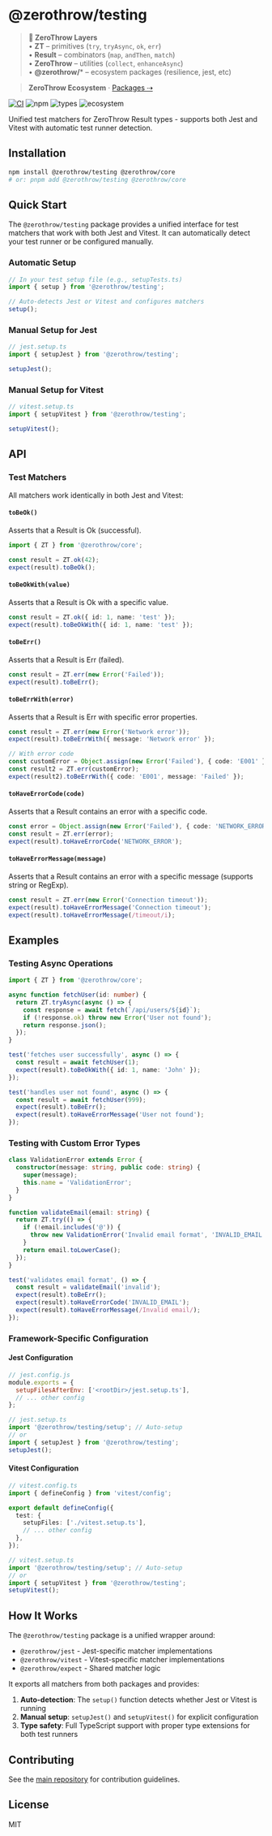 # @zerothrow/testing

> **🧠 ZeroThrow Layers**  
> • **ZT** – primitives (`try`, `tryAsync`, `ok`, `err`)  
> • **Result** – combinators (`map`, `andThen`, `match`)  
> • **ZeroThrow** – utilities (`collect`, `enhanceAsync`)  
> • **@zerothrow/*** – ecosystem packages (resilience, jest, etc)

> **ZeroThrow Ecosystem** · [Packages ⇢](https://github.com/zerothrow/zerothrow/blob/main/ECOSYSTEM.md)

[![CI](https://github.com/zerothrow/zerothrow/actions/workflows/ci.yml/badge.svg)](https://github.com/zerothrow/zerothrow/actions)
![npm](https://img.shields.io/npm/v/@zerothrow/testing)
![types](https://img.shields.io/npm/types/@zerothrow/testing)
![ecosystem](https://img.shields.io/badge/zerothrow-ecosystem-blue)

Unified test matchers for ZeroThrow Result types - supports both Jest and Vitest with automatic test runner detection.

## Installation

```bash
npm install @zerothrow/testing @zerothrow/core
# or: pnpm add @zerothrow/testing @zerothrow/core
```

## Quick Start

The `@zerothrow/testing` package provides a unified interface for test matchers that work with both Jest and Vitest. It can automatically detect your test runner or be configured manually.

### Automatic Setup

```typescript
// In your test setup file (e.g., setupTests.ts)
import { setup } from '@zerothrow/testing';

// Auto-detects Jest or Vitest and configures matchers
setup();
```

### Manual Setup for Jest

```typescript
// jest.setup.ts
import { setupJest } from '@zerothrow/testing';

setupJest();
```

### Manual Setup for Vitest

```typescript
// vitest.setup.ts
import { setupVitest } from '@zerothrow/testing';

setupVitest();
```

## API

### Test Matchers

All matchers work identically in both Jest and Vitest:

#### `toBeOk()`
Asserts that a Result is Ok (successful).

```typescript
import { ZT } from '@zerothrow/core';

const result = ZT.ok(42);
expect(result).toBeOk();
```

#### `toBeOkWith(value)`
Asserts that a Result is Ok with a specific value.

```typescript
const result = ZT.ok({ id: 1, name: 'test' });
expect(result).toBeOkWith({ id: 1, name: 'test' });
```

#### `toBeErr()`
Asserts that a Result is Err (failed).

```typescript
const result = ZT.err(new Error('Failed'));
expect(result).toBeErr();
```

#### `toBeErrWith(error)`
Asserts that a Result is Err with specific error properties.

```typescript
const result = ZT.err(new Error('Network error'));
expect(result).toBeErrWith({ message: 'Network error' });

// With error code
const customError = Object.assign(new Error('Failed'), { code: 'E001' });
const result2 = ZT.err(customError);
expect(result2).toBeErrWith({ code: 'E001', message: 'Failed' });
```

#### `toHaveErrorCode(code)`
Asserts that a Result contains an error with a specific code.

```typescript
const error = Object.assign(new Error('Failed'), { code: 'NETWORK_ERROR' });
const result = ZT.err(error);
expect(result).toHaveErrorCode('NETWORK_ERROR');
```

#### `toHaveErrorMessage(message)`
Asserts that a Result contains an error with a specific message (supports string or RegExp).

```typescript
const result = ZT.err(new Error('Connection timeout'));
expect(result).toHaveErrorMessage('Connection timeout');
expect(result).toHaveErrorMessage(/timeout/i);
```

## Examples

### Testing Async Operations

```typescript
import { ZT } from '@zerothrow/core';

async function fetchUser(id: number) {
  return ZT.tryAsync(async () => {
    const response = await fetch(`/api/users/${id}`);
    if (!response.ok) throw new Error('User not found');
    return response.json();
  });
}

test('fetches user successfully', async () => {
  const result = await fetchUser(1);
  expect(result).toBeOkWith({ id: 1, name: 'John' });
});

test('handles user not found', async () => {
  const result = await fetchUser(999);
  expect(result).toBeErr();
  expect(result).toHaveErrorMessage('User not found');
});
```

### Testing with Custom Error Types

```typescript
class ValidationError extends Error {
  constructor(message: string, public code: string) {
    super(message);
    this.name = 'ValidationError';
  }
}

function validateEmail(email: string) {
  return ZT.try(() => {
    if (!email.includes('@')) {
      throw new ValidationError('Invalid email format', 'INVALID_EMAIL');
    }
    return email.toLowerCase();
  });
}

test('validates email format', () => {
  const result = validateEmail('invalid');
  expect(result).toBeErr();
  expect(result).toHaveErrorCode('INVALID_EMAIL');
  expect(result).toHaveErrorMessage(/Invalid email/);
});
```

### Framework-Specific Configuration

#### Jest Configuration

```javascript
// jest.config.js
module.exports = {
  setupFilesAfterEnv: ['<rootDir>/jest.setup.ts'],
  // ... other config
};
```

```typescript
// jest.setup.ts
import '@zerothrow/testing/setup'; // Auto-setup
// or
import { setupJest } from '@zerothrow/testing';
setupJest();
```

#### Vitest Configuration

```typescript
// vitest.config.ts
import { defineConfig } from 'vitest/config';

export default defineConfig({
  test: {
    setupFiles: ['./vitest.setup.ts'],
    // ... other config
  },
});
```

```typescript
// vitest.setup.ts
import '@zerothrow/testing/setup'; // Auto-setup
// or
import { setupVitest } from '@zerothrow/testing';
setupVitest();
```

## How It Works

The `@zerothrow/testing` package is a unified wrapper around:
- `@zerothrow/jest` - Jest-specific matcher implementations
- `@zerothrow/vitest` - Vitest-specific matcher implementations
- `@zerothrow/expect` - Shared matcher logic

It exports all matchers from both packages and provides:
1. **Auto-detection**: The `setup()` function detects whether Jest or Vitest is running
2. **Manual setup**: `setupJest()` and `setupVitest()` for explicit configuration
3. **Type safety**: Full TypeScript support with proper type extensions for both test runners

## Contributing

See the [main repository](https://github.com/zerothrow/zerothrow) for contribution guidelines.

## License

MIT